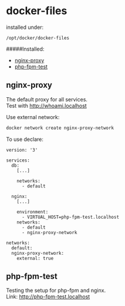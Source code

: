 # docker-files

installed under:

`/opt/docker/docker-files`

#####Installed:
- [nginx-proxy](#nginx-proxy)
- [php-fpm-test](php-fpm-test)


## nginx-proxy

The default proxy for all services. \
Test with http://whoami.localhost

Use external network:
```bash
docker network create nginx-proxy-network
```

To use declare:
```
version: '3'

services:
  db:
    [...]
    
    networks: 
      - default
      
  nginx:
    [...]
    
    environment:
      - VIRTUAL_HOST=php-fpm-test.localhost
    networks: 
      - default
      - nginx-proxy-network

networks:
  default:
  nginx-proxy-network:
    external: true
```

## php-fpm-test

Testing the setup for php-fpm and nginx. \
Link: http://php-fpm-test.localhost            

